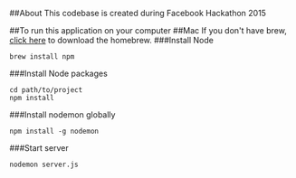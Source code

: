 ##About
This codebase is created during Facebook Hackathon 2015 

##To run this application on your computer
##Mac
If you don't have brew, [click here](http://brew.sh) to download the homebrew.
###Install Node
```
brew install npm
```

###Install Node packages
```
cd path/to/project
npm install
```
###Install nodemon globally
```
npm install -g nodemon
```

###Start server
```
nodemon server.js
```
